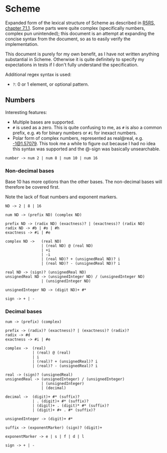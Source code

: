 # Scheme

Expanded form of the lexical structure of Scheme as described in [R5RS, chapter 7.1.1](http://www.schemers.org/Documents/Standards/R5RS/HTML/r5rs-Z-H-10.html#%_sec_7.1.1). Some parts were quite complex (specifically numbers, complex pun unintended); this document is an attempt at expanding the concise syntax from the document, so as to easily verify the implementation.

This document is purely for my own benefit, as I have not written anything substantial in Scheme. Otherwise it is quite definitely to specify my expectations in tests if I don't fully understand the specification.

Additional regex syntax is used:

- `?`: 0 or 1 element, or optional pattern.

## Numbers

Interesting features:
- Multiple bases are supported.
- `#` is used as a zero. This is quite confusing to me, as `#` is also a common prefix, e.g. `#b` for binary numbers or `#i` for inexact numbers.
- Polar form of complex numbers, represented as real@real, e.g. -1@1.57079. This took me a while to figure out because I had no idea this syntax was supported and the @-sign was basically unsearchable.

`number -> num 2 | num 8 | num 10 | num 16`

### Non-decimal bases

Base 10 has more options than the other bases. The non-decimal bases will therefore be covered first.

Note the lack of float numbers and exponent markers.

```
ND -> 2 | 8 | 16

num ND -> (prefix ND) (complex ND)

prefix ND -> (radix ND) (exactness)? | (exactness)? (radix ND)
radix ND -> #b | #o | #h
exactness -> #i | #e

complex ND ->   (real ND)
                | (real ND) @ (real ND)
                | +i
                | -i
                | (real ND)? + (unsignedReal ND)? i
                | (real ND)? - (unsignedReal ND)? i

real ND -> (sign)? (unsignedReal ND)
unsignedReal ND -> (unsignedInteger ND) / (unsignedInteger ND)
                | (unsignedInteger ND)

unsignedInteger ND -> (digit ND)+ #*

sign -> + | -
```

### Decimal bases

```
num -> (prefix) (complex)

prefix -> (radix)? (exactness)? | (exactness)? (radix)?
radix -> #d
exactness -> #i | #e

complex ->  (real)
            | (real) @ (real)
            | i
            | (real)? + (unsignedReal)? i
            | (real)? - (unsignedReal)? i

real -> (sign)? (unsignedReal)
unsignedReal -> (unsignedInteger) / (unsignedInteger)
                | (unsignedInteger)
                | (decimal)

decimal ->  (digit)+ #* (suffix)?
            | . (digit)+ #* (suffix)?
            | (digit)+ . (digit)* #* (suffix)?
            | (digit)+ #+ . #* (suffix)?

unsignedInteger -> (digit)+ #*

suffix -> (exponentMarker) (sign)? (digit)+

exponentMarker -> e | s | f | d | l

sign -> + | -
```
